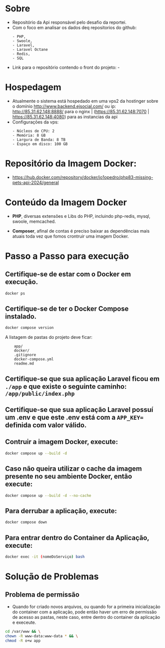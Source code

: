 # Sobre

- Repositório da Api responsável pelo desafio da reportei.
- Com o foco em analisar os dados deq repositorios do github:
  ```
  - PHP, 
  - Swoole, 
  - Laravel,
  - Laravel Octane
  - Redis,
  - SQL
  ```
- Link para o repositório contendo o front do projeto: -

# Hospedagem

- Atualmente o sistema está hospedado em uma vps2 da hostinger sobre o domínio http://www.backend.ejsocial.com/ ou ip: http://85.31.62.148:8888/ para o nginx | (https://85.31.62.148:7070 | https://85.31.62.148:4080) para as instancias da api
- Configurações da vps:
    ```
  - Núcleos de CPU: 2
  - Memória: 8 GB
  - Largura de Banda: 8 TB
  - Espaço em disco: 100 GB
    ```
  
# Repositório da Imagem Docker: 

- https://hub.docker.com/repository/docker/jo1opedro/php83-missing-pets-api-2024/general 

# Conteúdo da Imagem Docker

- <b>PHP</b>, diversas extensões e Libs do PHP, incluindo php-redis, mysql, swoole, memcached.

- <b>Composer</b>, afinal de contas é preciso baixar as dependências mais atuais toda vez que fomos crontruir uma imagem Docker.

# Passo a Passo para execução

## Certifique-se de estar com o Docker em execução.

```sh
docker ps
```

## Certifique-se de ter o Docker Compose instalado.

```sh
docker compose version
```

A listagem de pastas do projeto deve ficar:

```
    app/
    docker/
    .gitignore
    docker-compose.yml
    readme.md
```

## Certifique-se que sua aplicação Laravel ficou em `./app` e que existe o seguinte caminho: `/app/public/index.php`

## Certifique-se que sua aplicação Laravel possuí um .env e que este .env está com a `APP_KEY=` definida com valor válido.

## Contruir a imagem Docker, execute:

```sh
docker compose up --build -d
```

## Caso não queira utilizar o cache da imagem presente no seu ambiente Docker, então execute:

```sh
docker compose up --build -d --no-cache
```

## Para derrubar a aplicação, execute:

```sh
docker compose down
```

## Para entrar dentro do Container da Aplicação, execute:

```sh
docker exec -it (nomeDoServiço) bash
```

# Solução de Problemas

## Problema de permissão

- Quando for criado novos arquivos, ou quando for a primeira inicialização do container com a aplicação, pode então haver um erro de permissão de acesso as pastas, neste caso, entre dentro do container da aplicação e execeute.

```sh
cd /var/www && \
chown -R www-data:www-data * && \
chmod -R o+w app
```
